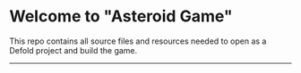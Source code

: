 # Welcome to "Asteroid Game"

This repo contains all source files and resources needed to open as a Defold project and build the game.

---
